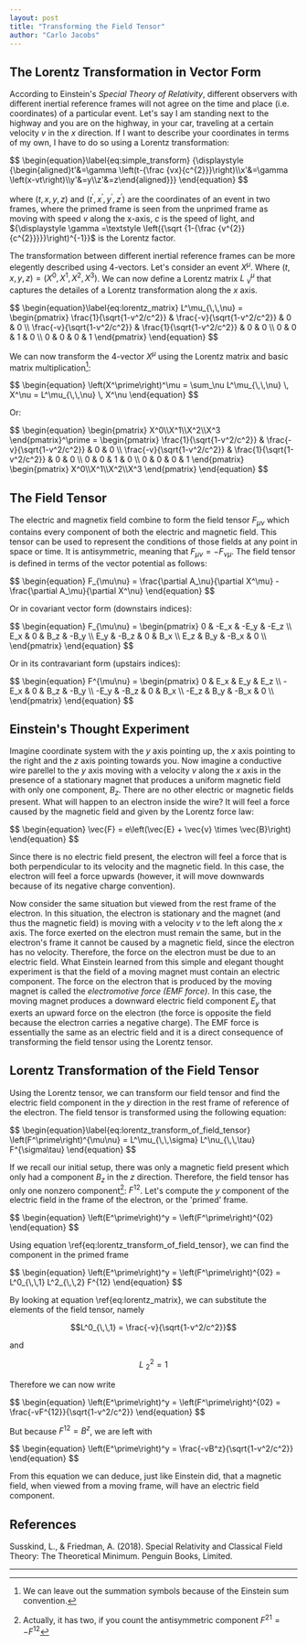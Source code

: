 ```yaml
---
layout: post
title: "Transforming the Field Tensor"
author: "Carlo Jacobs"
---
```


## The Lorentz Transformation in Vector Form
According to Einstein's _Special Theory of Relativity_,  different observers with different inertial reference frames will not agree on the time and place (i.e. coordinates) of a particular event. Let's say I am standing next to the highway and you are on the highway, in your car, traveling at a certain velocity $v$ in the $x$ direction. If I want to describe your coordinates in terms of my own, I have to do so using a Lorentz transformation:

<div class="equation">
$$
\begin{equation}\label{eq:simple_transform}
{\displaystyle {\begin{aligned}t'&=\gamma \left(t-{\frac {vx}{c^{2}}}\right)\\x'&=\gamma \left(x-vt\right)\\y'&=y\\z'&=z\end{aligned}}}
\end{equation}
$$
</div>

where $\left(t, x, y, z\right)$ and $\left(t^\prime, x^\prime, y^\prime, z^\prime\right)$ are the coordinates of an event in two frames, where the primed frame is seen from the unprimed frame as moving with speed $v$ along the x-axis, $c$ is the speed of light, and ${\displaystyle \gamma =\textstyle \left({\sqrt {1-{\frac {v^{2}}{c^{2}}}}}\right)^{-1}}$ is the Lorentz factor.

The transformation between different inertial reference frames can be more elegently described using 4-vectors. Let's consider an event $X^\mu$. Where $\left(t, x, y, z\right) = \left(X^0, X^1, X^2, X^3\right)$. We can now define a Lorentz matrix $L^\mu_{\,\,\nu}$ that captures the detailes of a Lorentz transformation along the $x$ axis.

<div class="equation">
$$
\begin{equation}\label{eq:lorentz_matrix}
L^\mu_{\,\,\nu} =
\begin{pmatrix}
\frac{1}{\sqrt{1-v^2/c^2}} & \frac{-v}{\sqrt{1-v^2/c^2}} & 0 & 0 \\
\frac{-v}{\sqrt{1-v^2/c^2}} & \frac{1}{\sqrt{1-v^2/c^2}} & 0 & 0 \\
0 & 0 & 1 & 0 \\
0 & 0 & 0 & 1
\end{pmatrix}
\end{equation}
$$
</div>

We can now transform the 4-vector $X^\mu$ using the Lorentz matrix and basic matrix multiplication[^1]:

<div class="equation">
$$
\begin{equation}
\left(X^\prime\right)^\mu = \sum_\nu L^\mu_{\,\,\nu} \, X^\nu = L^\mu_{\,\,\nu} \, X^\nu
\end{equation}
$$
</div>

Or:

<div class="equation">
$$
\begin{equation}
\begin{pmatrix}
X^0\\X^1\\X^2\\X^3
\end{pmatrix}^\prime
=
\begin{pmatrix}
\frac{1}{\sqrt{1-v^2/c^2}} & \frac{-v}{\sqrt{1-v^2/c^2}} & 0 & 0 \\
\frac{-v}{\sqrt{1-v^2/c^2}} & \frac{1}{\sqrt{1-v^2/c^2}} & 0 & 0 \\
0 & 0 & 1 & 0 \\
0 & 0 & 0 & 1
\end{pmatrix}
\begin{pmatrix}
X^0\\X^1\\X^2\\X^3
\end{pmatrix}
\end{equation}
$$
</div>

## The Field Tensor
The electric and magnetix field combine to form the field tensor $F_{\mu\nu}$ which contains every component of both the electric and magnetic field. This tensor can be used to represent the conditions of those fields at any point in space or time. It is antisymmetric, meaning that $F_{\mu\nu} = -F_{\nu\mu}$. The field tensor is defined in terms of the vector potential as follows:

<div class="equation">
$$
\begin{equation}
F_{\mu\nu} = \frac{\partial A_\nu}{\partial X^\mu} - \frac{\partial A_\mu}{\partial X^\nu}
\end{equation}
$$
</div>

Or in covariant vector form (downstairs indices):

<div class="equation">
$$
\begin{equation}
F_{\mu\nu} =
\begin{pmatrix}
0 & -E_x & -E_y & -E_z \\
E_x & 0 & B_z & -B_y \\
E_y & -B_z & 0 & B_x \\
E_z & B_y & -B_x & 0 \\
\end{pmatrix}
\end{equation}
$$
</div>

Or in its contravariant form (upstairs indices):

<div class="equation">
$$
\begin{equation}
F^{\mu\nu} =
\begin{pmatrix}
0 & E_x & E_y & E_z \\
-E_x & 0 & B_z & -B_y \\
-E_y & -B_z & 0 & B_x \\
-E_z & B_y & -B_x & 0 \\
\end{pmatrix}
\end{equation}
$$
</div>

## Einstein's Thought Experiment
Imagine coordinate system with the $y$ axis pointing up, the $x$ axis pointing to the right and the $z$ axis pointing towards you. Now imagine a conductive wire parellel to the $y$ axis moving with a velocity $v$ along the $x$ axis in the presence of a stationary magnet that produces a uniform magnetic field with only one component, $B_z$. There are no other electric or magnetic fields present. What will happen to an electron inside the wire? It will feel a force caused by the magnetic field and given by the Lorentz force law:

<div class="equation">
$$
\begin{equation}
\vec{F} = e\left(\vec{E} + \vec{v} \times \vec{B}\right)
\end{equation}
$$
</div>

Since there is no electric field present, the electron will feel a force that is both perpendicular to its velocity and the magnetic field. In this case, the electron will feel a force upwards (however, it will move downwards because of its negative charge convention).

Now consider the same situation but viewed from the rest frame of the electron. In this situation, the electron is stationary and the magnet (and thus the magnetic field) is moving with a velocity $v$ to the left along the $x$ axis. The force exerted on the electron must remain the same, but in the electron's frame it cannot be caused by a magnetic field, since the electron has no velocity. Therefore, the force on the electron must be due to an electric field. What Einstein learned from this simple and elegant thought experiment is that the field of a moving magnet must contain an electric component.
The force on the electron that is produced by the moving magnet is called the _electromotive force (EMF force)_. In this case, the moving magnet produces a downward electric field component $E_y$ that exerts an upward force on the electron (the force is opposite the field because the electron carries a negative charge). The EMF force is essentially the same as an electric field and it is a direct consequence of transforming the field tensor using the Lorentz tensor.

## Lorentz Transformation of the Field Tensor
Using the Lorentz tensor, we can transform our field tensor and find the electric field component in the $y$ direction in the rest frame of reference of the electron. The field tensor is transformed using the following equation:

<div class="equation">
$$
\begin{equation}\label{eq:lorentz_transform_of_field_tensor}
\left(F^\prime\right)^{\mu\nu} = L^\mu_{\,\,\sigma} L^\nu_{\,\,\tau} F^{\sigma\tau}
\end{equation}
$$
</div>

If we recall our initial setup, there was only a magnetic field present which only had a component $B_z$ in the $z$ direction. Therefore, the field tensor has only one nonzero component[^2]: $F^{12}$.
Let's compute the $y$ component of the electric field in the frame of the electron, or the 'primed' frame.

<div class="equation">
$$
\begin{equation}
\left(E^\prime\right)^y = \left(F^\prime\right)^{02}
\end{equation}
$$
</div>

Using equation \ref{eq:lorentz_transform_of_field_tensor}, we can find the component in the primed frame

<div class="equation">
$$
\begin{equation}
\left(E^\prime\right)^y = \left(F^\prime\right)^{02} = L^0_{\,\,1} L^2_{\,\,2} F^{12}
\end{equation}
$$
</div>

By looking at equation \ref{eq:lorentz_matrix}, we can substitute the elements of the field tensor, namely

$$L^0_{\,\,1} = \frac{-v}{\sqrt{1-v^2/c^2}}$$

and

$$L^2_{\,\,2} = 1$$

Therefore we can now write

<div class="equation">
$$
\begin{equation}
\left(E^\prime\right)^y = \left(F^\prime\right)^{02} = \frac{-vF^{12}}{\sqrt{1-v^2/c^2}}
\end{equation}
$$
</div>

But because $F^{12} = B^z$, we are left with

<div class="equation">
$$
\begin{equation}
\left(E^\prime\right)^y = \frac{-vB^z}{\sqrt{1-v^2/c^2}}
\end{equation}
$$
</div>

From this equation we can deduce, just like Einstein did, that a magnetic field, when viewed from a moving frame, will have an electric field component.

## References
Susskind, L., & Friedman, A. (2018). Special Relativity and Classical Field Theory: The Theoretical Minimum. Penguin Books, Limited.

***

[^1]: We can leave out the summation symbols because of the Einstein sum convention.
[^2]: Actually, it has two, if you count the antisymmetric component $F^{21} = -F^{12}$